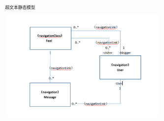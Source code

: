 超文本静态模型

![image](https://github.com/Tiejingwu/XDU2020webpro/blob/master/img/%E8%B6%85%E6%96%87%E6%9C%AC%E9%9D%99%E6%80%81%E5%BB%BA%E6%A8%A1_.png)
